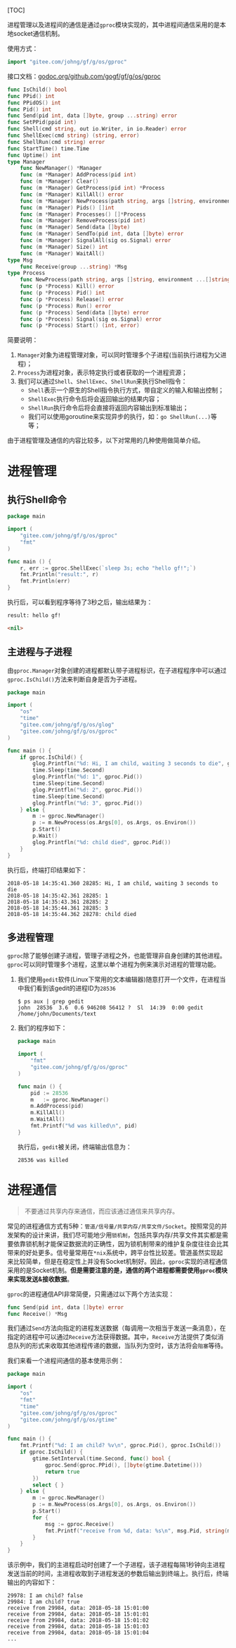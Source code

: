 [TOC]

进程管理以及进程间的通信是通过```gproc```模块实现的，其中进程间通信采用的是本地socket通信机制。

使用方式：
```go
import "gitee.com/johng/gf/g/os/gproc"
```

接口文档：[godoc.org/github.com/gogf/gf/g/os/gproc](https://godoc.org/github.com/gogf/gf/g/os/gproc)

```go
func IsChild() bool
func PPid() int
func PPidOS() int
func Pid() int
func Send(pid int, data []byte, group ...string) error
func SetPPid(ppid int)
func Shell(cmd string, out io.Writer, in io.Reader) error
func ShellExec(cmd string) (string, error)
func ShellRun(cmd string) error
func StartTime() time.Time
func Uptime() int
type Manager
    func NewManager() *Manager
    func (m *Manager) AddProcess(pid int)
    func (m *Manager) Clear()
    func (m *Manager) GetProcess(pid int) *Process
    func (m *Manager) KillAll() error
    func (m *Manager) NewProcess(path string, args []string, environment []string) *Process
    func (m *Manager) Pids() []int
    func (m *Manager) Processes() []*Process
    func (m *Manager) RemoveProcess(pid int)
    func (m *Manager) Send(data []byte)
    func (m *Manager) SendTo(pid int, data []byte) error
    func (m *Manager) SignalAll(sig os.Signal) error
    func (m *Manager) Size() int
    func (m *Manager) WaitAll()
type Msg
    func Receive(group ...string) *Msg
type Process
    func NewProcess(path string, args []string, environment ...[]string) *Process
    func (p *Process) Kill() error
    func (p *Process) Pid() int
    func (p *Process) Release() error
    func (p *Process) Run() error
    func (p *Process) Send(data []byte) error
    func (p *Process) Signal(sig os.Signal) error
    func (p *Process) Start() (int, error)
```
简要说明：
1. `Manager`对象为进程管理对象，可以同时管理多个子进程(当前执行进程为父进程)；
1. `Process`为进程对象，表示特定执行或者获取的一个进程资源；
1. 我们可以通过`Shell`、`ShellExec`、`ShellRun`来执行Shell指令：
    - `Shell`表示一个原生的Shell指令执行方式，带自定义的输入和输出控制；
    - `ShellExec`执行命令后将会返回输出的结果内容；
    - `ShellRun`执行命令后将会直接将返回内容输出到标准输出；
    - 我们可以使用goroutine来实现异步的执行，如：`go ShellRun(...)`等等；


由于进程管理及通信的内容比较多，以下对常用的几种使用做简单介绍。

# 进程管理

## 执行Shell命令

```go
package main

import (
    "gitee.com/johng/gf/g/os/gproc"
    "fmt"
)

func main () {
    r, err := gproc.ShellExec(`sleep 3s; echo "hello gf!";`)
    fmt.Println("result:", r)
    fmt.Println(err)
}
```
执行后，可以看到程序等待了3秒之后，输出结果为：
```html
result: hello gf!

<nil>
```


## 主进程与子进程

由```gproc.Manager```对象创建的进程都默认带子进程标识，在子进程程序中可以通过```gproc.IsChild()```方法来判断自身是否为子进程。

```go
package main

import (
    "os"
    "time"
    "gitee.com/johng/gf/g/os/glog"
    "gitee.com/johng/gf/g/os/gproc"
)

func main () {
    if gproc.IsChild() {
        glog.Printfln("%d: Hi, I am child, waiting 3 seconds to die", gproc.Pid())
        time.Sleep(time.Second)
        glog.Printfln("%d: 1", gproc.Pid())
        time.Sleep(time.Second)
        glog.Printfln("%d: 2", gproc.Pid())
        time.Sleep(time.Second)
        glog.Printfln("%d: 3", gproc.Pid())
    } else {
        m := gproc.NewManager()
        p := m.NewProcess(os.Args[0], os.Args, os.Environ())
        p.Start()
        p.Wait()
        glog.Printfln("%d: child died", gproc.Pid())
    }
}
```
执行后，终端打印结果如下：
```shell
2018-05-18 14:35:41.360 28285: Hi, I am child, waiting 3 seconds to die
2018-05-18 14:35:42.361 28285: 1
2018-05-18 14:35:43.361 28285: 2
2018-05-18 14:35:44.361 28285: 3
2018-05-18 14:35:44.362 28278: child died
```

## 多进程管理

`gproc`除了能够创建子进程，管理子进程之外，也能管理非自身创建的其他进程。`gproc`可以同时管理多个进程，这里以单个进程为例来演示对进程的管理功能。

1. 我们使用```gedit```软件(Linux下常用的文本编辑器)随意打开一个文件，在进程当中我们看到该gedit的进程ID为```28536```
    ```shell
    $ ps aux | grep gedit
    john  28536  3.6  0.6 946208 56412 ?  Sl  14:39  0:00 gedit /home/john/Documents/text
    ```
1. 我们的程序如下：
    ```go
    package main

    import (
        "fmt"
        "gitee.com/johng/gf/g/os/gproc"
    )

    func main () {
        pid := 28536
        m   := gproc.NewManager()
        m.AddProcess(pid)
        m.KillAll()
        m.WaitAll()
        fmt.Printf("%d was killed\n", pid)
    }
    ```
	执行后，```gedit```被关闭，终端输出信息为：
    ```shell
    28536 was killed
    ```


# 进程通信

> 不要通过共享内存来通信，而应该通过通信来共享内存。

常见的进程通信方式有5种：```管道/信号量/共享内存/共享文件/Socket```。按照常见的并发架构的设计来讲，我们尽可能地少用```锁机制```，包括共享内存/共享文件其实都是需要依靠锁机制才能保证数据流的正确性，因为锁机制带来的维护复杂度往往会比其带来的好处更多。信号量常用在```*nix```系统中，跨平台性比较差。管道虽然实现起来比较简单，但是在稳定性上并没有Socket机制好。因此，`gproc`实现的进程通信采用的是Socket机制。**但是需要注意的是，通信的两个进程都需要使用`gproc`模块来实现发送&接收数据**。


`gproc`的进程通信API非常简便，只需通过以下两个方法实现：
```go
func Send(pid int, data []byte) error
func Receive() *Msg
```
我们通过```Send```方法向指定的进程发送数据（每调用一次相当于发送一条消息），在指定的进程中可以通过```Receive```方法获得数据。其中，```Receive```方法提供了类似消息队列的形式来收取其他进程传递的数据，当队列为空时，该方法将会```阻塞```等待。

我们来看一个进程间通信的基本使用示例：
```go
package main

import (
    "os"
    "fmt"
    "time"
    "gitee.com/johng/gf/g/os/gproc"
    "gitee.com/johng/gf/g/os/gtime"
)

func main () {
    fmt.Printf("%d: I am child? %v\n", gproc.Pid(), gproc.IsChild())
    if gproc.IsChild() {
        gtime.SetInterval(time.Second, func() bool {
            gproc.Send(gproc.PPid(), []byte(gtime.Datetime()))
            return true
        })
        select { }
    } else {
        m := gproc.NewManager()
        p := m.NewProcess(os.Args[0], os.Args, os.Environ())
        p.Start()
        for {
            msg := gproc.Receive()
            fmt.Printf("receive from %d, data: %s\n", msg.Pid, string(msg.Data))
        }
    }
}
```
该示例中，我们的主进程启动时创建了一个子进程，该子进程每隔1秒钟向主进程发送当前的时间，主进程收取到子进程发送的参数后输出到终端上。执行后，终端输出的内容如下：
```shell
29978: I am child? false
29984: I am child? true
receive from 29984, data: 2018-05-18 15:01:00
receive from 29984, data: 2018-05-18 15:01:01
receive from 29984, data: 2018-05-18 15:01:02
receive from 29984, data: 2018-05-18 15:01:03
receive from 29984, data: 2018-05-18 15:01:04
...
```
